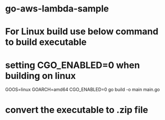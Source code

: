 # go-aws-lambda-sample

# For Linux build use below command to build executable
# setting CGO_ENABLED=0 when building on linux

GOOS=linux GOARCH=amd64 CGO_ENABLED=0 go build -o main main.go

# convert the executable to .zip file
